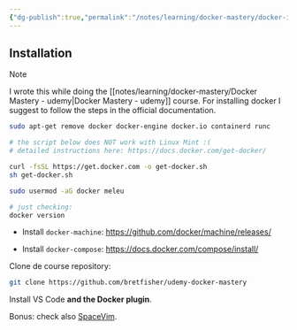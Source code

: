 ```yaml
---
{"dg-publish":true,"permalink":"/notes/learning/docker-mastery/docker-installation-udemy/","dgHomeLink":true,"dgPassFrontmatter":false}
---
```


## Installation

> [!NOTE]
> I wrote this while doing the [[notes/learning/docker-mastery/Docker Mastery - udemy|Docker Mastery - udemy]] course. For installing docker I suggest to follow the steps in the official documentation.

```sh
sudo apt-get remove docker docker-engine docker.io containerd runc

# the script below does NOT work with Linux Mint :(
# detailed instructions here: https://docs.docker.com/get-docker/

curl -fsSL https://get.docker.com -o get-docker.sh
sh get-docker.sh

sudo usermod -aG docker meleu

# just checking:
docker version
```

- Install `docker-machine`: <https://github.com/docker/machine/releases/>

- Install `docker-compose`: <https://docs.docker.com/compose/install/>

Clone de course repository:
```sh
git clone https://github.com/bretfisher/udemy-docker-mastery
```

Install VS Code **and the Docker plugin**.

Bonus: check also [SpaceVim](https://spacevim.org/).

